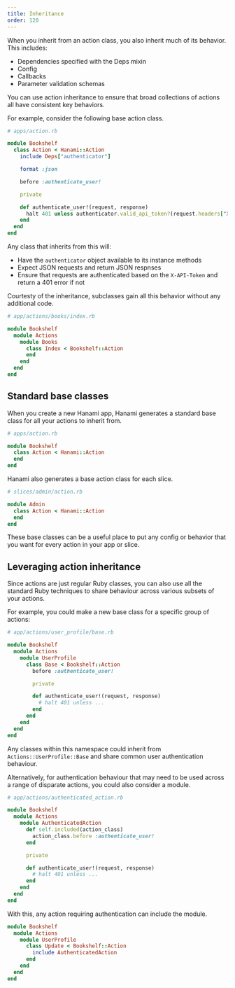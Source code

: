 ```yaml
---
title: Inheritance
order: 120
---
```


When you inherit from an action class, you also inherit much of its behavior. This includes:

- Dependencies specified with the Deps mixin
- Config
- Callbacks
- Parameter validation schemas

You can use action inheritance to ensure that broad collections of actions all have consistent key behaviors.

For example, consider the following base action class.

```ruby
# apps/action.rb

module Bookshelf
  class Action < Hanami::Action
    include Deps["authenticator"]

    format :json

    before :authenticate_user!

    private

    def authenticate_user!(request, response)
      halt 401 unless authenticator.valid_api_token?(request.headers["X-API-Token"])
    end
  end
end
```

Any class that inherits from this will:

- Have the `authenticator` object available to its instance methods
- Expect JSON requests and return JSON respnses
- Ensure that requests are authenticated based on the `X-API-Token` and return a 401 error if not

Courtesty of the inheritance, subclasses gain all this behavior without any additional code.

```ruby
# app/actions/books/index.rb

module Bookshelf
  module Actions
    module Books
      class Index < Bookshelf::Action
      end
    end
  end
end
```

## Standard base classes

When you create a new Hanami app, Hanami generates a standard base class for all your actions to inherit from.

```ruby
# apps/action.rb

module Bookshelf
  class Action < Hanami::Action
  end
end
```

Hanami also generates a base action class for each slice.

```ruby
# slices/admin/action.rb

module Admin
  class Action < Hanami::Action
  end
end
```

These base classes can be a useful place to put any config or behavior that you want for every action in your app or slice.

## Leveraging action inheritance

Since actions are just regular Ruby classes, you can also use all the standard Ruby techniques to share behaviour across various subsets of your actions.

For example, you could make a new base class for a specific group of actions:

```ruby
# app/actions/user_profile/base.rb

module Bookshelf
  module Actions
    module UserProfile
      class Base < Bookshelf::Action
        before :authenticate_user!

        private

        def authenticate_user!(request, response)
          # halt 401 unless ...
        end
      end
    end
  end
end
```

Any classes within this namespace could inherit from `Actions::UserProfile::Base` and share common user authentication behaviour.

Alternatively, for authentication behaviour that may need to be used across a range of disparate actions, you could also consider a module.

```ruby
# app/actions/authenticated_action.rb

module Bookshelf
  module Actions
    module AuthenticatedAction
      def self.included(action_class)
        action_class.before :authenticate_user!
      end

      private

      def authenticate_user!(request, response)
        # halt 401 unless ...
      end
    end
  end
end
```

With this, any action requiring authentication can include the module.

```ruby
module Bookshelf
  module Actions
    module UserProfile
      class Update < Bookshelf::Action
        include AuthenticatedAction
      end
    end
  end
end
```
